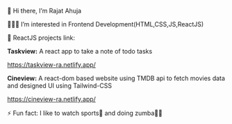 👋 Hi there, I’m Rajat Ahuja


👨🏻‍💻 I’m interested in Frontend Development(HTML,CSS,JS,ReactJS)

🌱 ReactJS projects link:

   **Taskview:**
   A react app to take a note of todo tasks
   
   https://taskview-ra.netlify.app/

   **Cineview:**
   A react-dom based website using TMDB api to fetch movies data and designed UI using Tailwind-CSS

   https://cineview-ra.netlify.app/

   
⚡ Fun fact: I like to watch sports🏏 and doing zumba🕺🏼



